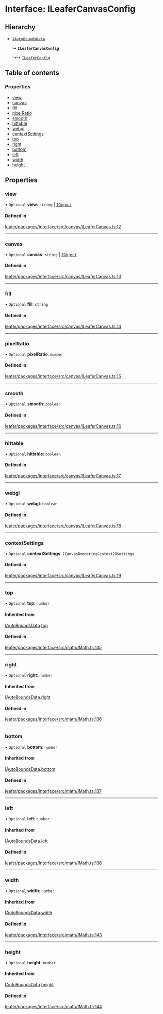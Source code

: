 # Interface: ILeaferCanvasConfig

## Hierarchy

- [`IAutoBoundsData`](IAutoBoundsData.md)

  ↳ **`ILeaferCanvasConfig`**

  ↳↳ [`ILeaferConfig`](ILeaferConfig.md)

## Table of contents

### Properties

- [view](ILeaferCanvasConfig.md#view)
- [canvas](ILeaferCanvasConfig.md#canvas)
- [fill](ILeaferCanvasConfig.md#fill)
- [pixelRatio](ILeaferCanvasConfig.md#pixelratio)
- [smooth](ILeaferCanvasConfig.md#smooth)
- [hittable](ILeaferCanvasConfig.md#hittable)
- [webgl](ILeaferCanvasConfig.md#webgl)
- [contextSettings](ILeaferCanvasConfig.md#contextsettings)
- [top](ILeaferCanvasConfig.md#top)
- [right](ILeaferCanvasConfig.md#right)
- [bottom](ILeaferCanvasConfig.md#bottom)
- [left](ILeaferCanvasConfig.md#left)
- [width](ILeaferCanvasConfig.md#width)
- [height](ILeaferCanvasConfig.md#height)

## Properties

### view

• `Optional` **view**: `string` \| [`IObject`](IObject.md)

#### Defined in

[leafer/packages/interface/src/canvas/ILeaferCanvas.ts:12](https://github.com/leaferjs/leafer/blob/a596007/packages/interface/src/canvas/ILeaferCanvas.ts#L12)

___

### canvas

• `Optional` **canvas**: `string` \| [`IObject`](IObject.md)

#### Defined in

[leafer/packages/interface/src/canvas/ILeaferCanvas.ts:13](https://github.com/leaferjs/leafer/blob/a596007/packages/interface/src/canvas/ILeaferCanvas.ts#L13)

___

### fill

• `Optional` **fill**: `string`

#### Defined in

[leafer/packages/interface/src/canvas/ILeaferCanvas.ts:14](https://github.com/leaferjs/leafer/blob/a596007/packages/interface/src/canvas/ILeaferCanvas.ts#L14)

___

### pixelRatio

• `Optional` **pixelRatio**: `number`

#### Defined in

[leafer/packages/interface/src/canvas/ILeaferCanvas.ts:15](https://github.com/leaferjs/leafer/blob/a596007/packages/interface/src/canvas/ILeaferCanvas.ts#L15)

___

### smooth

• `Optional` **smooth**: `boolean`

#### Defined in

[leafer/packages/interface/src/canvas/ILeaferCanvas.ts:16](https://github.com/leaferjs/leafer/blob/a596007/packages/interface/src/canvas/ILeaferCanvas.ts#L16)

___

### hittable

• `Optional` **hittable**: `boolean`

#### Defined in

[leafer/packages/interface/src/canvas/ILeaferCanvas.ts:17](https://github.com/leaferjs/leafer/blob/a596007/packages/interface/src/canvas/ILeaferCanvas.ts#L17)

___

### webgl

• `Optional` **webgl**: `boolean`

#### Defined in

[leafer/packages/interface/src/canvas/ILeaferCanvas.ts:18](https://github.com/leaferjs/leafer/blob/a596007/packages/interface/src/canvas/ILeaferCanvas.ts#L18)

___

### contextSettings

• `Optional` **contextSettings**: `ICanvasRenderingContext2DSettings`

#### Defined in

[leafer/packages/interface/src/canvas/ILeaferCanvas.ts:19](https://github.com/leaferjs/leafer/blob/a596007/packages/interface/src/canvas/ILeaferCanvas.ts#L19)

___

### top

• `Optional` **top**: `number`

#### Inherited from

[IAutoBoundsData](IAutoBoundsData.md).[top](IAutoBoundsData.md#top)

#### Defined in

[leafer/packages/interface/src/math/IMath.ts:135](https://github.com/leaferjs/leafer/blob/a596007/packages/interface/src/math/IMath.ts#L135)

___

### right

• `Optional` **right**: `number`

#### Inherited from

[IAutoBoundsData](IAutoBoundsData.md).[right](IAutoBoundsData.md#right)

#### Defined in

[leafer/packages/interface/src/math/IMath.ts:136](https://github.com/leaferjs/leafer/blob/a596007/packages/interface/src/math/IMath.ts#L136)

___

### bottom

• `Optional` **bottom**: `number`

#### Inherited from

[IAutoBoundsData](IAutoBoundsData.md).[bottom](IAutoBoundsData.md#bottom)

#### Defined in

[leafer/packages/interface/src/math/IMath.ts:137](https://github.com/leaferjs/leafer/blob/a596007/packages/interface/src/math/IMath.ts#L137)

___

### left

• `Optional` **left**: `number`

#### Inherited from

[IAutoBoundsData](IAutoBoundsData.md).[left](IAutoBoundsData.md#left)

#### Defined in

[leafer/packages/interface/src/math/IMath.ts:138](https://github.com/leaferjs/leafer/blob/a596007/packages/interface/src/math/IMath.ts#L138)

___

### width

• `Optional` **width**: `number`

#### Inherited from

[IAutoBoundsData](IAutoBoundsData.md).[width](IAutoBoundsData.md#width)

#### Defined in

[leafer/packages/interface/src/math/IMath.ts:143](https://github.com/leaferjs/leafer/blob/a596007/packages/interface/src/math/IMath.ts#L143)

___

### height

• `Optional` **height**: `number`

#### Inherited from

[IAutoBoundsData](IAutoBoundsData.md).[height](IAutoBoundsData.md#height)

#### Defined in

[leafer/packages/interface/src/math/IMath.ts:144](https://github.com/leaferjs/leafer/blob/a596007/packages/interface/src/math/IMath.ts#L144)
